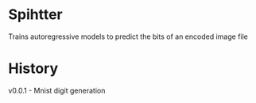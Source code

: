 # Spihtter

Trains autoregressive models to predict the bits of an encoded image file


# History

v0.0.1 - Mnist digit generation
